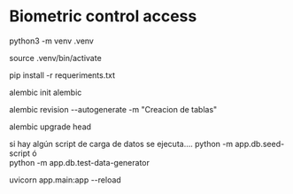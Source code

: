 # Biometric control access


python3 -m venv .venv

source .venv/bin/activate

pip install -r requeriments.txt 

alembic init alembic

alembic revision --autogenerate -m "Creacion de tablas"

alembic upgrade head

si hay algún script de carga de datos se ejecuta…. python -m app.db.seed-script
ó  
python -m app.db.test-data-generator

uvicorn app.main:app --reload